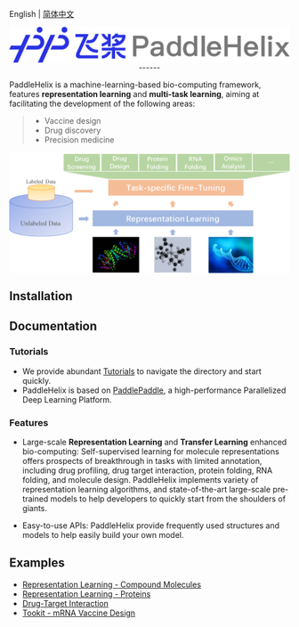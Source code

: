 English | [简体中文](README_ch.md)

<p align="center">
 <img src="./docs/img/paddlehelix_logo.png" align="middle"
</p>
------

PaddleHelix is a machine-learning-based bio-computing framework, features **representation learning** and **multi-task learning**, aiming at facilitating the development of the following areas:
> * Vaccine design
> * Drug discovery
> * Precision medicine

<p align="left">
 <img src="./docs/img/paddlehelix_features.pdf" align="middle"
</p>

## Installation

## Documentation
### Tutorials
* We provide abundant [Tutorials](./docs/tutorials) to navigate the directory and start quickly.
* PaddleHelix is based on [PaddlePaddle](https://github.com/paddlepaddle/paddle), a high-performance Parallelized Deep Learning Platform.

### Features
* Large-scale **Representation Learning** and **Transfer Learning** enhanced bio-computing: Self-supervised learning for molecule representations offers prospects of breakthrough in tasks with limited annotation, including drug profiling, drug target interaction, protein folding, RNA folding, and molecule design. PaddleHelix implements variety of representation learning algorithms, and state-of-the-art large-scale pre-trained models to help developers to quickly start from the shoulders of giants.

* Easy-to-use APIs: PaddleHelix provide frequently used structures and models to help easily build your own model.

## Examples
* [Representation Learning - Compound Molecules](./apps/)
* [Representation Learning - Proteins](./apps/)
* [Drug-Target Interaction](./apps)
* [Tookit - mRNA Vaccine Design](./apps)

